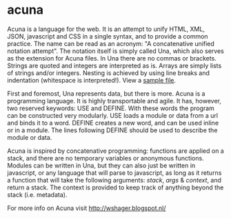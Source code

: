 acuna
=====
Acuna is a language for the web. It is an attempt to unify HTML, XML, JSON, javascript and CSS in a single syntax, and to provide a common practice. The name can be read as an acronym: "A concatenative unified notation attempt". The notation itself is simply called Una, which also serves as the extension for Acuna files. In Una there are no commas or brackets. Strings are quoted and integers are interpreted as is. Arrays are simply lists of strings and/or integers. Nesting is achieved by using line breaks and indentation (whitespace is interpreted!). View a [sample file](tests/test.una).

First and foremost, Una represents data, but there is more. Acuna is a programming language. It is highly transportable and agile. It has, however, two reserved keywords: USE and DEFINE. With these words the program can be constructed very modularly. USE loads a module or data from a url and binds it to a word. DEFINE creates a new word, and can be used inline or in a module. The lines following DEFINE should be used to describe the module or data.

Acuna is inspired by concatenative programming: functions are applied on a stack, and there are no temporary variables or anonymous functions. Modules can be written in Una, but they can also just be written in javascript, or any language that will parse to javascript, as long as it returns a function that will take the following arguments: *stack*, *args* & *context*, and return a stack. The context is provided to keep track of anything beyond the stack (i.e. metadata).

For more info on Acuna visit http://wshager.blogspot.nl/
